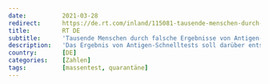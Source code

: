 ```yaml
---
date:          2021-03-28
redirect:      https://de.rt.com/inland/115081-tausende-menschen-durch-falsche-ergebnisse-quarantaene/
title:         RT DE
subtitle:      'Tausende Menschen durch falsche Ergebnisse von Antigen-Schnelltests in Quarantäne geschickt?'
description:   'Das Ergebnis von Antigen-Schnelltests soll darüber entscheiden, ob jemand einen Laden betreten oder in die Schule darf. Ist das Ergebnis positiv, muss sich die betreffende Person in die Selbstisolation begeben. RKI-Chef Wieler gab nun zu, dass jedes zweite Ergebnis falsch ist.'
country:       [DE]
categories:    [Zahlen]
tags:          [massentest, quarantäne]
---
```

